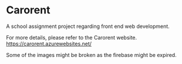 # Carorent
 
A school assignment project regarding front end web development.

For more details, please refer to the Carorent website. https://carorent.azurewebsites.net/

Some of the images might be broken as the firebase might be expired.
